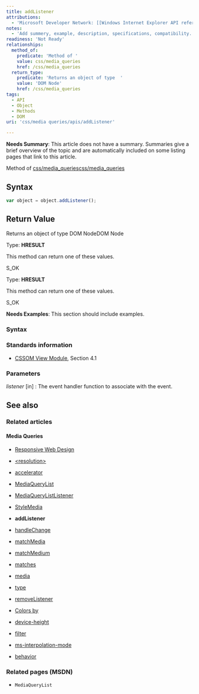 ```yaml
---
title: addListener
attributions:
  - 'Microsoft Developer Network: [[Windows Internet Explorer API reference](http://msdn.microsoft.com/en-us/library/ie/hh828809%28v=vs.85%29.aspx) Article]'
notes:
  - 'Add summery, example, description, specifications, compatibility.'
readiness: 'Not Ready'
relationships:
  method_of:
    predicate: 'Method of '
    value: css/media_queries
    href: /css/media_queries
  return_type:
    predicate: 'Returns an object of type  '
    value: 'DOM Node'
    href: /css/media_queries
tags:
  - API
  - Object
  - Methods
  - DOM
uri: 'css/media queries/apis/addListener'

---
```

**Needs Summary**: This article does not have a summary. Summaries give a brief overview of the topic and are automatically included on some listing pages that link to this article.

Method of [css/media\_queries](/css/media_queries)[css/media\_queries](/css/media_queries)

## Syntax

``` js
var object = object.addListener();
```

## Return Value

Returns an object of type DOM NodeDOM Node

Type: **HRESULT**

This method can return one of these values.

S\_OK

Type: **HRESULT**

This method can return one of these values.

S\_OK

**Needs Examples**: This section should include examples.

### Syntax

### Standards information

-   [CSSOM View Module](http://go.microsoft.com/fwlink/p/?linkid=199793), Section 4.1

### Parameters

*listener* [in]
:   The event handler function to associate with the event.

## See also

### Related articles

#### Media Queries

-   [Responsive Web Design](/concepts/mobile_web/responsive_design)

-   [\<resolution\>](/css/data_types/resolution)

-   [accelerator](/css/media_queries/accelerator)

-   [MediaQueryList](/css/media_queries/apis/MediaQueryList)

-   [MediaQueryListListener](/css/media_queries/apis/MediaQueryListListener)

-   [StyleMedia](/css/media_queries/apis/StyleMedia)

-   **addListener**

-   [handleChange](/css/media_queries/apis/handleChange)

-   [matchMedia](/css/media_queries/apis/matchMedia)

-   [matchMedium](/css/media_queries/apis/matchMedium)

-   [matches](/css/media_queries/apis/matches)

-   [media](/css/media_queries/apis/media)

-   [type](/css/media_queries/apis/properties/type)

-   [removeListener](/css/media_queries/apis/removeListener)

-   [Colors by](/css/media_queries/colors_by)

-   [device-height](/css/media_queries/device-height)

-   [filter](/css/media_queries/filter)

-   [ms-interpolation-mode](/css/media_queries/ms-interpolation-mode)

-   [behavior](/css/properties/behavior)

### Related pages (MSDN)

-   `MediaQueryList`
